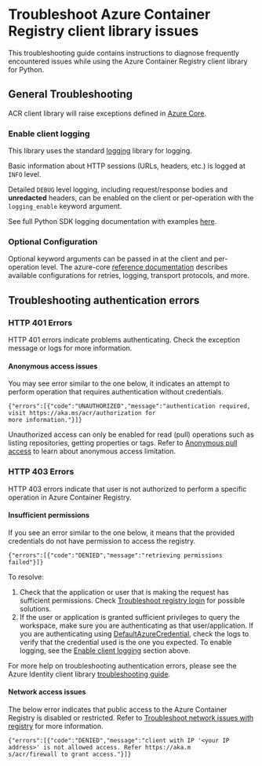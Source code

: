 # Troubleshoot Azure Container Registry client library issues

This troubleshooting guide contains instructions to diagnose frequently encountered issues while using the Azure Container Registry client library for Python.

## General Troubleshooting

ACR client library will raise exceptions defined in [Azure Core][azure_core_exceptions].

### Enable client logging

This library uses the standard
[logging][python_logging] library for logging.

Basic information about HTTP sessions (URLs, headers, etc.) is logged at `INFO` level.

Detailed `DEBUG` level logging, including request/response bodies and **unredacted**
headers, can be enabled on the client or per-operation with the `logging_enable` keyword argument.

See full Python SDK logging documentation with examples [here][sdk_logging_docs].

### Optional Configuration

Optional keyword arguments can be passed in at the client and per-operation level.
The azure-core [reference documentation][azure_core_ref_docs]
describes available configurations for retries, logging, transport protocols, and more.

## Troubleshooting authentication errors

### HTTP 401 Errors

HTTP 401 errors indicate problems authenticating. Check the exception message or logs for more information.

#### Anonymous access issues

You may see error similar to the one below, it indicates an attempt to perform operation that requires authentication without credentials.

```
{"errors":[{"code":"UNAUTHORIZED","message":"authentication required, visit https://aka.ms/acr/authorization for
more information."}]}
```

Unauthorized access can only be enabled for read (pull) operations such as listing repositories, getting properties or tags. Refer to [Anonymous pull access] to learn about anonymous access limitation.

### HTTP 403 Errors

HTTP 403 errors indicate that user is not authorized to perform a specific operation in Azure Container Registry.

#### Insufficient permissions

If you see an error similar to the one below, it means that the provided credentials do not have permission to access the registry.

```
{"errors":[{"code":"DENIED","message":"retrieving permissions failed"}]}
```

To resolve:

1. Check that the application or user that is making the request has sufficient permissions. Check [Troubleshoot registry login] for possible solutions.
1. If the user or application is granted sufficient privileges to query the workspace, make sure you are authenticating as that user/application. If you are authenticating using [DefaultAzureCredential], check the logs to verify that the credential used is the one you expected. To enable logging, see the [Enable client logging] section above.

For more help on troubleshooting authentication errors, please see the Azure Identity client library [troubleshooting guide].

#### Network access issues

The below error indicates that public access to the Azure Container Registry is disabled or restricted. Refer to [Troubleshoot network issues with registry] for more information.

```
{"errors":[{"code":"DENIED","message":"client with IP '<your IP address>' is not allowed access. Refer https://aka.m
s/acr/firewall to grant access."}]}
```

<!-- LINKS -->
[azure_core_exceptions]: https://aka.ms/azsdk/python/core/docs#module-azure.core.exceptions
[python_logging]: https://docs.python.org/3/library/logging.html
[sdk_logging_docs]: https://docs.microsoft.com/azure/developer/python/azure-sdk-logging
[azure_core_ref_docs]: https://aka.ms/azsdk/python/core/docs
[anonymous pull access]: https://docs.microsoft.com/azure/container-registry/anonymous-pull-access
[troubleshoot registry login]: https://docs.microsoft.com/azure/container-registry/container-registry-troubleshoot-login
[defaultazurecredential]: https://github.com/Azure/azure-sdk-for-python/blob/main/sdk/identity/azure-identity/README.md#authenticate-with-defaultazurecredential
[enable client logging]: https://github.com/Azure/azure-sdk-for-python/blob/6f443271cb603025e1351f3356eb2606d79e00ec/sdk/containerregistry/azure-containerregistry/TROUBLESHOOTING.md#enable-client-logging
[troubleshooting guide]: https://github.com/Azure/azure-sdk-for-python/blob/main/sdk/identity/azure-identity/TROUBLESHOOTING.md
[troubleshoot network issues with registry]: https://docs.microsoft.com/azure/container-registry/container-registry-troubleshoot-access

